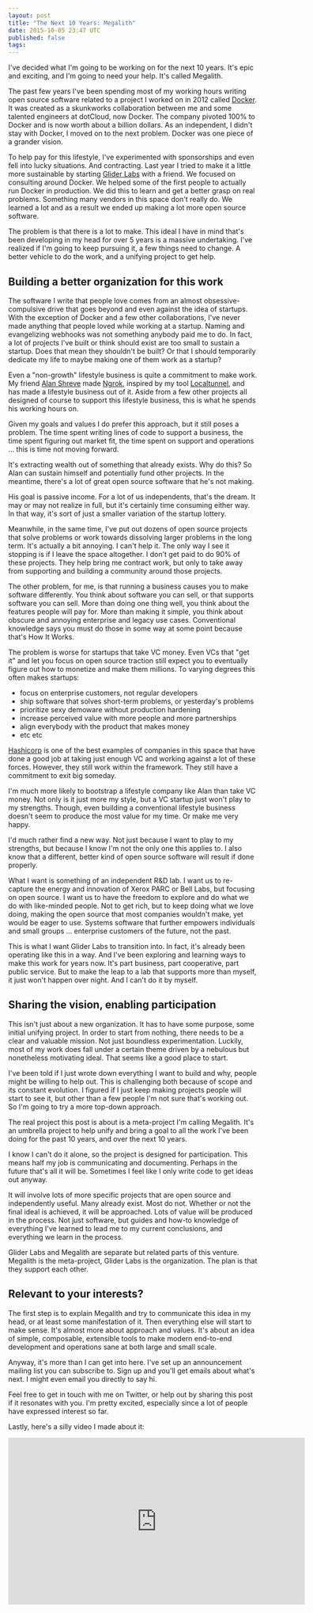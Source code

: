 ```yaml
---
layout: post
title: "The Next 10 Years: Megalith"
date: 2015-10-05 23:47 UTC
published: false
tags:
---
```

I've decided what I'm going to be working on for the next 10 years. It's epic and exciting, and I'm going to need your help. It's called Megalith.

The past few years I've been spending most of my working hours writing open source software related to a project I worked on in 2012 called [Docker](http://docker.com). It was created as a skunkworks collaboration between me and some talented engineers at dotCloud, now Docker. The company pivoted 100% to Docker and is now worth about a billion dollars. As an independent, I didn't stay with Docker, I moved on to the next problem. Docker was one piece of a grander vision.

To help pay for this lifestyle, I've experimented with sponsorships and even fell into lucky situations. And contracting. Last year I tried to make it a little more sustainable by starting [Glider Labs](http://gliderlabs.com) with a friend. We focused on consulting around Docker. We helped some of the first people to actually run Docker in production. We did this to learn and get a better grasp on real problems. Something many vendors in this space don't really do. We learned a lot and as a result we ended up making a lot more open source software.

The problem is that there is a lot to make. This ideal I have in mind that's been developing in my head for over 5 years is a massive undertaking. I've realized if I'm going to keep pursuing it, a few things need to change. A better vehicle to do the work, and a unifying project to get help.

## Building a better organization for this work

The software I write that people love comes from an almost obsessive-compulsive drive that goes beyond and even against the idea of startups. With the exception of Docker and a few other collaborations, I've never made anything that people loved while working at a startup. Naming and evangelizing webhooks was not something anybody paid me to do. In fact, a lot of projects I've built or think should exist are too small to sustain a startup. Does that mean they shouldn't be built? Or that I should temporarily dedicate my life to maybe making one of them work as a startup?

Even a "non-growth" lifestyle business is quite a commitment to make work. My friend [Alan Shreve](https://inconshreveable.com/) made [Ngrok](https://ngrok.com/), inspired by my tool [Localtunnel](https://github.com/progrium/localtunnel), and has made a lifestyle business out of it. Aside from a few other projects all designed of course to support this lifestyle business, this is what he spends his working hours on.

Given my goals and values I do prefer this approach, but it still poses a problem. The time spent writing lines of code to support a business, the time spent figuring out market fit, the time spent on support and operations ... this is time not moving forward.

It's extracting wealth out of something that already exists. Why do this? So Alan can sustain himself and potentially fund other projects. In the meantime, there's a lot of great open source software that he's not making.

His goal is passive income. For a lot of us independents, that's the dream. It may or may not realize in full, but it's certainly time consuming either way. In that way, it's sort of just a smaller variation of the startup lottery.

Meanwhile, in the same time, I've put out dozens of open source projects that solve problems or work towards dissolving larger problems in the long term. It's actually a bit annoying. I can't help it. The only way I see it stopping is if I leave the space altogether. I don't get paid to do 90% of these projects. They help bring me contract work, but only to take away from supporting and building a community around those projects.

The other problem, for me, is that running a business causes you to make software differently. You think about software you can sell, or that supports software you can sell. More than doing one thing well, you think about the features people will pay for. More than making it simple, you think about obscure and annoying enterprise and legacy use cases. Conventional knowledge says you must do those in some way at some point because that's How It Works.

The problem is worse for startups that take VC money. Even VCs that "get it" and let you focus on open source traction still expect you to eventually figure out how to monetize and make them millions. To varying degrees this often makes startups:

 * focus on enterprise customers, not regular developers
 * ship software that solves short-term problems, or yesterday's problems
 * prioritize sexy demoware without production hardening
 * increase perceived value with more people and more partnerships
 * align everybody with the product that makes money
 * etc etc

[Hashicorp](https://hashicorp.com/) is one of the best examples of companies in this space that have done a good job at taking just enough VC and working against a lot of these forces. However, they still work within the framework. They still have a commitment to exit big someday.

I'm much more likely to bootstrap a lifestyle company like Alan than take VC money. Not only is it just more my style, but a VC startup just won't play to my strengths. Though, even building a conventional lifestyle business doesn't seem to produce the most value for my time. Or make me very happy.

I'd much rather find a new way. Not just because I want to play to my strengths, but because I know I'm not the only one this applies to. I also know that a different, better kind of open source software will result if done properly.

What I want is something of an independent R&D lab. I want us to re-capture the energy and innovation of Xerox PARC or Bell Labs, but focusing on open source. I want us to have the freedom to explore and do what we do with like-minded people. Not to get rich, but to keep doing what we love doing, making the open source that most companies wouldn't make, yet would be eager to use. Systems software that further empowers individuals and small groups ... enterprise customers of the future, not the past.

This is what I want Glider Labs to transition into. In fact, it's already been operating like this in a way. And I've been exploring and learning ways to make this work for years now. It's part business, part cooperative, part public service. But to make the leap to a lab that supports more than myself, it just won't happen over night. And I can't do it by myself.

## Sharing the vision, enabling participation

This isn't just about a new organization. It has to have some purpose, some initial unifying project. In order to start from nothing, there needs to be a clear and valuable mission. Not just boundless experimentation. Luckily, most of my work does fall under a certain theme driven by a nebulous but nonetheless motivating ideal. That seems like a good place to start.

I've been told if I just wrote down everything I want to build and why, people might be willing to help out. This is challenging both because of scope and its constant evolution. I figured if I just keep making projects people will start to see it, but other than a few people I'm not sure that's working out. So I'm going to try a more top-down approach.

The real project this post is about is a meta-project I'm calling Megalith. It's an umbrella project to help unify and bring a goal to all the work I've been doing for the past 10 years, and over the next 10 years.

I know I can't do it alone, so the project is designed for participation. This means half my job is communicating and documenting. Perhaps in the future that's all it will be. Sometimes I feel like I only write code to get ideas out anyway.

It will involve lots of more specific projects that are open source and independently useful. Many already exist. Most do not. Whether or not the final ideal is achieved, it will be approached. Lots of value will be produced in the process. Not just software, but guides and how-to knowledge of everything I've learned to lead me to my current conclusions, and everything we learn in the process.

Glider Labs and Megalith are separate but related parts of this venture. Megalith is the meta-project, Glider Labs is the organization. The plan is that they support each other.

## Relevant to your interests?

The first step is to explain Megalith and try to communicate this idea in my head, or at least some manifestation of it. Then everything else will start to make sense. It's almost more about approach and values. It's about an idea of simple, composable, extensible tools to make modern end-to-end development and operations sane at both large and small scale.

Anyway, it's more than I can get into here. I've set up an announcement mailing list you can subscribe to. Sign up and you'll get emails about what's next. I might even email you directly to say hi.

Feel free to get in touch with me on Twitter, or help out by sharing this post if it resonates with you. I'm pretty excited, especially since a lot of people have expressed interest so far.

Lastly, here's a silly video I made about it:

<center><iframe src="https://player.vimeo.com/video/140272143" width="600" height="337" frameborder="0" webkitallowfullscreen mozallowfullscreen allowfullscreen></iframe></center>
